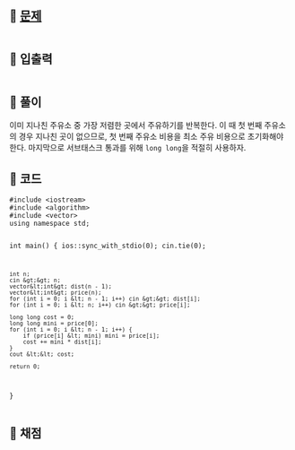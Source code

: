 <h2 id="🌽-문제">🌽 <a href="https://www.acmicpc.net/problem/13305">문제</a></h2>
<p><img alt="" src="https://velog.velcdn.com/images/coolgamja_/post/1f7909a1-cd11-4e5d-a22f-e3878a6ee3f3/image.png" /></p>
<h2 id="🥕-입출력">🥕 입출력</h2>
<p><img alt="" src="https://velog.velcdn.com/images/coolgamja_/post/00d5f3d1-254d-446c-af33-9c052e8c977f/image.png" /></p>
<h2 id="🥔-풀이">🥔 풀이</h2>
<p>이미 지나친 주유소 중 가장 저렴한 곳에서 주유하기를 반복한다.
이 때 첫 번째 주유소의 경우 지나친 곳이 없으므로,
첫 번째 주유소 비용을 최소 주유 비용으로 초기화해야 한다.
마지막으로 서브태스크 통과를 위해 <code>long long</code>을 적절히 사용하자.</p>
<h2 id="🥬-코드">🥬 코드</h2>
<pre><code class="language-cpp">#include &lt;iostream&gt;
#include &lt;algorithm&gt;
#include &lt;vector&gt;
using namespace std;

int main() {
    ios::sync_with_stdio(0);
    cin.tie(0);

    int n;
    cin &gt;&gt; n;
    vector&lt;int&gt; dist(n - 1);
    vector&lt;int&gt; price(n);
    for (int i = 0; i &lt; n - 1; i++) cin &gt;&gt; dist[i];
    for (int i = 0; i &lt; n; i++) cin &gt;&gt; price[i];

    long long cost = 0;
    long long mini = price[0];
    for (int i = 0; i &lt; n - 1; i++) {
        if (price[i] &lt; mini) mini = price[i];
        cost += mini * dist[i];
    }
    cout &lt;&lt; cost;

    return 0;
}</code></pre>
<h2 id="🥜-채점">🥜 채점</h2>
<p><img alt="" src="https://velog.velcdn.com/images/coolgamja_/post/3c7e60ce-626c-4187-aa37-2724e5e557b3/image.png" /></p>